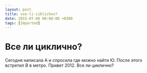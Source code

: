 ```yaml
---
layout: post
title: vse-li-ciklichno?
date: 2015-07-08 00:00:00 +0300
tags: [Imported]
---
```

# Все ли циклично? 

Сегодня написала А и спросила где можно найти Ю. После этого встретил В в метро. Привет 2012\. Все ли циклично?